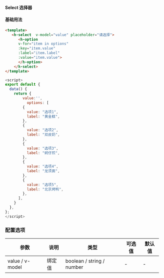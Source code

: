 #### Select 选择器


#### 基础用法

``` html
<template>
   <h-select  v-model="value" placeholder="请选择">
      <h-option
      v-for="item in options"
      :key="item.value"
      :label="item.label"
      :value="item.value">
      </h-option>
    </h-select>
</template>
```
``` js
<script>
export default {
  data() {
    return {
        value:'',
          options: [
        {
          value: "选项1",
          label: "黄金糕",
        },
        {
          value: "选项2",
          label: "双皮奶",
        },
        {
          value: "选项3",
          label: "蚵仔煎",
        },
        {
          value: "选项4",
          label: "龙须面",
        },
        {
          value: "选项5",
          label: "北京烤鸭",
        },
      ],
    }
  },
};
</script>
```


### 配置选项
| 参数 | 说明 | 类型 | 可选值 | 默认值 |
|-|-|-|-|-|
| value / v-model | 绑定值 | boolean / string / number | - | - |